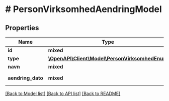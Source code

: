 # # PersonVirksomhedAendringModel

## Properties

Name | Type | Description | Notes
------------ | ------------- | ------------- | -------------
**id** | **mixed** | Id | [optional]
**type** | [**\OpenAPI\Client\Model\PersonVirksomhedEnum**](PersonVirksomhedEnum.md) |  | [optional]
**navn** | **mixed** | Navn | [optional]
**aendring_dato** | **mixed** | Objektets ændringsdato. |

[[Back to Model list]](../../README.md#models) [[Back to API list]](../../README.md#endpoints) [[Back to README]](../../README.md)
